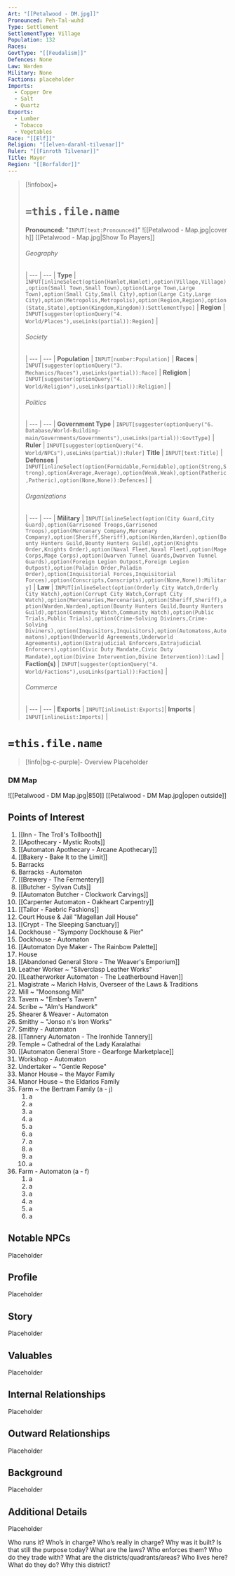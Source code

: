 ```yaml
---
Art: "[[Petalwood - DM.jpg]]"
Pronounced: Peh-Tal-wuhd
Type: Settlement
SettlementType: Village
Population: 132
Races: 
GovtType: "[[Feudalism]]"
Defences: None
Law: Warden
Military: None
Factions: placeholder
Imports:
  - Copper Ore
  - Salt
  - Quartz
Exports:
  - Lumber
  - Tobacco
  - Vegetables
Race: "[[Elf]]"
Religion: "[[elven-darahl-tilvenar]]"
Ruler: "[[Finroth Tilvenar]]"
Title: Mayor
Region: "[[Borfaldor]]"
---
```



> [!infobox]+
> # `=this.file.name`
> **Pronounced:**  "`INPUT[text:Pronounced]`"
>![[Petalwood - Map.jpg|cover h]]
>[[Petalwood - Map.jpg|Show To Players]]
> ###### Geography
>  | 
> --- | --- |
> **Type** | `INPUT[inlineSelect(option(Hamlet,Hamlet),option(Village,Village),option(Small Town,Small Town),option(Large Town,Large Town),option(Small City,Small City),option(Large City,Large City),option(Metropolis,Metropolis),option(Region,Region),option(State,State),option(Kingdom,Kingdom)):SettlementType]` |
> **Region** | `INPUT[suggester(optionQuery("4. World/Places"),useLinks(partial)):Region]` |
> ###### Society
>  | 
> --- | --- |
> **Population** | `INPUT[number:Population]` |
> **Races** | `INPUT[suggester(optionQuery("3. Mechanics/Races"),useLinks(partial)):Race]` |
> **Religion** | `INPUT[suggester(optionQuery("4. World/Religion"),useLinks(partial)):Religion]` |
> ###### Politics
>  | 
> --- | --- |
> **Government Type** | `INPUT[suggester(optionQuery("6. Database/World-Building-main/Governments/Governments"),useLinks(partial)):GovtType]` |
> **Ruler** | `INPUT[suggester(optionQuery("4. World/NPCs"),useLinks(partial)):Ruler]`
>  **Title** | `INPUT[text:Title]` |
> **Defenses** | `INPUT[inlineSelect(option(Formidable,Formidable),option(Strong,Strong),option(Average,Average),option(Weak,Weak),option(Patheric,Patheric),option(None,None)):Defences]` |
> ###### Organizations
>  | 
> --- | --- |
> **Military** | `INPUT[inlineSelect(option(City Guard,City Guard),option(Garrisoned Troops,Garrisoned Troops),option(Mercenary Company,Mercenary Company),option(Sheriff,Sheriff),option(Warden,Warden),option(Bounty Hunters Guild,Bounty Hunters Guild),option(Knights Order,Knights Order),option(Naval Fleet,Naval Fleet),option(Mage Corps,Mage Corps),option(Dwarven Tunnel Guards,Dwarven Tunnel Guards),option(Foreign Legion Outpost,Foreign Legion Outpost),option(Paladin Order,Paladin Order),option(Inquisitorial Forces,Inquisitorial Forces),option(Conscripts,Conscripts),option(None,None)):Military]` |
> **Law** | `INPUT[inlineSelect(option(Orderly City Watch,Orderly City Watch),option(Corrupt City Watch,Corrupt City Watch),option(Mercenaries,Mercenaries),option(Sheriff,Sheriff),option(Warden,Warden),option(Bounty Hunters Guild,Bounty Hunters Guild),option(Community Watch,Community Watch),option(Public Trials,Public Trials),option(Crime-Solving Diviners,Crime-Solving Diviners),option(Inquisitors,Inquisitors),option(Automatons,Automatons),option(Underworld Agreements,Underworld Agreements),option(Extrajudicial Enforcers,Extrajudicial Enforcers),option(Civic Duty Mandate,Civic Duty Mandate),option(Divine Intervention,Divine Intervention)):Law]` |
> **Faction(s)** | `INPUT[suggester(optionQuery("4. World/Factions"),useLinks(partial)):Faction]` |
> ###### Commerce
>  | 
> --- | --- |
> **Exports** | `INPUT[inlineList:Exports]`|
> **Imports** | `INPUT[inlineList:Imports]` |


# **`=this.file.name`**
> [!info|bg-c-purple]- Overview
Placeholder

### DM Map
![[Petalwood - DM Map.jpg|850]]
[[Petalwood - DM Map.jpg|open outside]]





## Points of Interest
1. [[Inn - The Troll's Tollbooth]]
2. [[Apothecary - Mystic Roots]]
3. [[Automaton Apothecary - Arcane Apothecary]] 
4. [[Bakery - Bake It to the Limit]]
5. Barracks  
6. Barracks - Automaton 
7. [[Brewery - The Fermentery]]
8. [[Butcher - Sylvan Cuts]]
9. [[Automaton Butcher - Clockwork Carvings]] 
10. [[Carpenter Automaton - Oakheart Carpentry]]
11. [[Tailor - Faebric Fashions]]
12. Court House & Jail "Magellan Jail House"
13. [[Crypt - The Sleeping Sanctuary]]
14. Dockhouse - "Sympony Dockhouse & Pier"
15. Dockhouse - Automaton
16. [[Automaton Dye Maker - The Rainbow Palette]]
17. House
18. [[Abandoned General Store - The Weaver's Emporium]]
19. Leather Worker ~ "Silverclasp Leather Works"
20. [[Leatherworker Automaton - The Leatherbound Haven]]
21. Magistrate ~ Marich  Halvis, Overseer of the Laws & Traditions
22. Mill ~ "Moonsong Mill"
23. Tavern ~ "Ember's Tavern"
24. Scribe ~ "Alm's Handwork"
25. Shearer & Weaver - Automaton
26. Smithy ~ "Jonso n's Iron Works"
27. Smithy - Automaton
28. [[Tannery Automaton - The Ironhide Tannery]]
29. Temple ~ Cathedral of the Lady Karalathai
30. [[Automaton General Store - Gearforge Marketplace]]
31. Workshop  - Automaton
32. Undertaker ~ "Gentle Repose"
33. Manor House ~ the Mayor Family
34. Manor House ~ the Eldarios Family
35. Farm ~ the Bertram Family (a - j)
	1. a
	2. a
	3. a
	4. a
	5. a
	6. a
	7. a
	8. a
	9. a
	10. a
36. Farm - Automaton (a - f)
	1. a
	2. a
	3. a
	4. a
	5. a
	6. a

## Notable NPCs
Placeholder

## Profile
Placeholder

## Story
Placeholder


## Valuables
Placeholder

## Internal Relationships
Placeholder

## Outward Relationships
Placeholder

## Background
Placeholder

## Additional Details
Placeholder





Who runs it? 
Who’s in charge?
Who’s really in charge?
Why was it built? 
Is that still the purpose today? 
What are the laws? 
Who enforces them?
Who do they trade with?
What are the districts/quadrants/areas?
Who lives here?
What do they do?
Why this district?	
